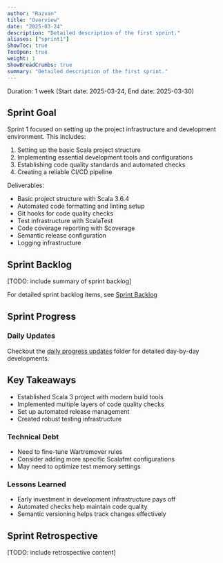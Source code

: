 ```yaml
---
author: "Razvan"
title: "Overview"
date: "2025-03-24"
description: "Detailed description of the first sprint."
aliases: ["sprint1"]
ShowToc: true
TocOpen: true
weight: 1
ShowBreadCrumbs: true
summary: "Detailed description of the first sprint."
---
```



Duration: 1 week (Start date: 2025-03-24, End date: 2025-03-30)

## Sprint Goal

Sprint 1 focused on setting up the project infrastructure and development environment. This includes:

1. Setting up the basic Scala project structure
2. Implementing essential development tools and configurations
3. Establishing code quality standards and automated checks
4. Creating a reliable CI/CD pipeline

Deliverables:

- Basic project structure with Scala 3.6.4
- Automated code formatting and linting setup
- Git hooks for code quality checks
- Test infrastructure with ScalaTest
- Code coverage reporting with Scoverage
- Semantic release configuration
- Logging infrastructure

## Sprint Backlog

[TODO: include summary of sprint backlog]

For detailed sprint backlog items, see [Sprint Backlog](./sprint_backlog.md)

## Sprint Progress

### Daily Updates

Checkout the [daily progress updates](./daily_updates/) folder for detailed day-by-day developments.

## Key Takeaways

- Established Scala 3 project with modern build tools
- Implemented multiple layers of code quality checks
- Set up automated release management
- Created robust testing infrastructure

### Technical Debt

- Need to fine-tune Wartremover rules
- Consider adding more specific Scalafmt configurations
- May need to optimize test memory settings

### Lessons Learned

- Early investment in development infrastructure pays off
- Automated checks help maintain code quality
- Semantic versioning helps track changes effectively


## Sprint Retrospective

[TODO: include retrospective content]
